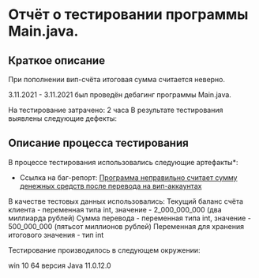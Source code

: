 # Отчёт о тестировании программы Main.java. #

## Краткое описание
При пополнении вип-счёта итоговая сумма считается неверно. 

3.11.2021 - 3.11.2021 был проведён дебагинг программы Main.java.

На тестирование затрачено: 2 часа
В результате тестирования выявлены следующие дефекты:

## Описание процесса тестирования

В процессе тестирования использовались следующие артефакты*:

* Ссылка на баг-репорт: [Программа неправильно считает сумму денежных средств после перевода на вип-аккаунтах](https://github.com/IvanAmelin/javahw1Amelin/issues/1)


В качестве тестовых данных использовались:
Текущий баланс счёта клиента - переменная типа int, значение - 2_000_000_000 (два миллиарда рублей)
Сумма перевода - переменная типа int, значение - 500_000_000 (пятьсот миллионов рублей)
Переменная для хранения итогового значения - тип int

Тестирование производилось в следующем окружении:

win 10 64
версия Java 11.0.12.0
